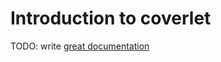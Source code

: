 # Introduction to coverlet

TODO: write [great documentation](http://jacobian.org/writing/what-to-write/)
